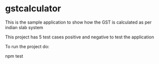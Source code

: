 # gstcalculator
This is the sample application to show how the GST is calculated as per indian slab system

This project has 5 test cases positive and negative to test the application

To run the project do:

npm test
